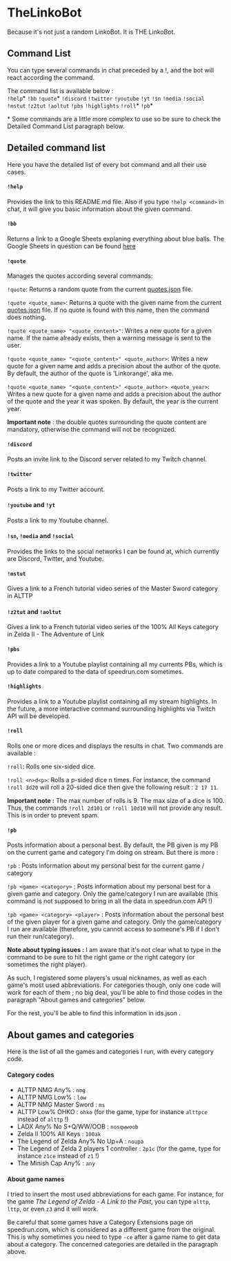 
  
    
# TheLinkoBot  
Because it's not just a random LinkoBot. It is THE LinkoBot.      
      
## Command List  
You can type several commands in chat preceded by a !, and the bot will react according the command.      
      
The command list is available below :      
`!help`\* `!bb` `!quote`\* `!discord` `!twitter` `!youtube` `!yt` `!sn` `!media` `!social` `!mstut` `!z2tut` `!aoltut` `!pbs` `!highlights` `!roll`\* `!pb`\*    

\* Some commands are a little more complex to use so be sure to check the Detailed Command List paragraph below.

      
      
## <a name="detailed"></a>Detailed command list  
Here you have the detailed list of every bot command and all their use cases.      
    
#### `!help` 
Provides the link to this README.md file. Also if you type `!help <command>` in chat, it will give you basic information about the given command.    
      
#### `!bb`  
Returns a link to a Google Sheets explaning everything about blue balls. The Google Sheets in question can be found [here](https://goo.gl/7MH1MG)      
      
#### `!quote` 
Manages the quotes according several commands:      
      
```!quote```: Returns a random quote from the current [quotes.json] file.      
      
```!quote <quote_name>```: Returns a quote with the given name from the current [quotes.json] file. If no quote is found with this name, then the command does nothing.      
      
```!quote <quote_name> "<quote_content>"```: Writes a new quote for a given name. If the name already exists, then a warning message is sent to the user.    
      
```!quote <quote_name> "<quote_content>" <quote_author>```: Writes a new quote for a given name and adds a precision about the author of the quote. By default, the author of the quote is 'Linkorange', aka me.      
    
```!quote <quote_name> "<quote_content>" <quote_author> <quote_year>```: Writes a new quote for a given name and adds a precision about the author of the quote and the year it was spoken. By default, the year is the current year.     
    
**Important note** : the double quotes surrounding the quote content are mandatory, otherwise the command will not be recognized.    
      
[quotes.json]: <quotes/quotes.json>    

 #### `!discord` 
 Posts an invite link to the Discord server related to my Twitch channel.    
    
#### `!twitter` 
Posts a link to my Twitter account.    
    
#### `!youtube` and `!yt` 
Posts a link to my Youtube channel.    
    
#### `!sn`, `!media` and `!social` 
Provides the links to the social networks I can be found at, which currently are Discord, Twitter, and Youtube.    
    
#### `!mstut` 
Gives a link to a French tutorial video series of the Master Sword category in ALTTP    
    
#### `!z2tut` and `!aoltut` 
Gives a link to a French tutorial video series of the 100% All Keys category in Zelda II - The Adventure of Link    
    
#### `!pbs` 
Provides a link to a Youtube playlist containing all my currents PBs, which is up to date compared to the data of speedrun.com sometimes.    
    
#### `!highlights` 
Provides a link to a Youtube playlist containing all my stream highlights. In the future, a more interactive command surrounding highlights via Twitch API will be developed.  
  
#### `!roll`  
Rolls one or more dices and displays the results in chat. Two commands are available :  
  
```!roll```: Rolls one six-sided dice.  
  
```!roll <n>d<p>```: Rolls a p-sided dice n times. For instance, the command ```!roll 3d20``` will roll a 20-sided dice then give the following result : ```2 17 11```.  
  
**Important note :** The max number of rolls is 9. The max size of a dice is 100. Thus, the commands ```!roll 2d101``` or ```!roll 10d10``` will not provide any result. This is in order to prevent spam.

#### `!pb`
Posts information about a personal best. By default, the PB given is my PB on the current game and category I'm doing on stream. But there is more :

`!pb` : Posts information about my personal best for the current game / category

`!pb <game> <category>` : Posts information about my personal best for a given game and category. Only the game/category I run are available (this command is not supposed to bring in all the data in speedrun.com API !)

`!pb <game> <category> <player>` : Posts information about the personal best of the given player for a given game and category. Only the game/category I run are available (therefore, you cannot access to someone's PB if I don't run their run/category).

**Note about typing issues :** I am aware that it's not clear what to type in the command to be sure to hit the right game or the right category (or sometimes the right player).

As such, I registered some players's usual nicknames, as well as each game's most used abbreviations. For categories though, only one code will work for each of them ; no big deal, you'll be able to find those codes in the paragraph "About games and categories" below.

For the rest, you'll be able to find this information in ids.json .

[ids.json]: <speedrun_com_api/ids.json>

## About games and categories
Here is the list of all the games and categories I run, with every category code.

#### Category codes

- ALTTP NMG Any% : `nmg`
- ALTTP NMG Low% : `low`
- ALTTP NMG Master Sword : `ms`
- ALTTP Low% OHKO : `ohko` (for the game, type for instance `alttpce` instead of `alttp` !)
- LADX Any% No S+Q/WW/OOB : `nosqwwoob`
- Zelda II 100% All Keys : `100ak`
- The Legend of Zelda Any% No Up+A : `noupa`
- The Legend of Zelda 2 players 1 controller : `2p1c` (for the game, type for instance `z1ce` instead of `z1` !)
- The Minish Cap Any% : `any`

#### About game names
I tried to insert the most used abbreviations for each game. For instance, for the game *The Legend of Zelda - A Link to the Past*, you can type `alttp`, `lttp`, or even `z3` and it will work.

Be careful that some games have a Category Extensions page on speedrun.com, which is considered as a different game from the original. This is why sometimes you need to type `-ce` after a game name to get data about a category. The concerned categories are detailed in the paragraph above.
